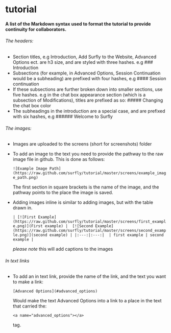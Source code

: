 # tutorial

#### A list of the Markdown syntax used to format the tutorial to provide continuity for collaborators.

###### The headers:

 - Section titles, e.g Introduction, Add Surfly to the Website, Advanced Options ect. are h3 size, and are styled with
    three hashes. e.g ### Introduction
 - Subsections (for example, in Advanced Options, Session Continuation would be a subheading) are prefixed with four hashes,
    e.g #### Session continuation
 - If these subsections are further broken down into smaller sections, use five hashes. e.g in the chat box appearance section
   (which is a subsection of Modifications), titles are prefixed as so: ##### Changing the chat box color
 - The subheadings in the introduction are a special case, and are prefixed with six hashes, e.g ###### Welcome to Surfly

###### The images:

 - Images are uploaded to the screens (short for screenshots) folder 
 - To add an image to the text you need to provide the pathway to the raw image file in github. This is done as follows:
   
   `![Example Image Path](https://raw.github.com/surfly/tutorial/master/screens/example_image_path.png)`
   
   The first section in square brackets is the name of the image, and the pathway points to the place the image is saved. 
 - Adding images inline is similar to adding images, but with the table drawn in.
   
   `| [![First Example](https://raw.github.com/surfly/tutorial/master/screens/first_example.png)](First example) | 
     [![Second Example](https://raw.github.com/surfly/tutorial/master/screens/second_example.png)](second example) |
     |:---:|:---:| 
     | first example | second example |`
     
     *please note* this will add captions to the images

###### In text links

 - To add an in text link, provide the name of the link, and the text you want to make a link:
 
   `[Advanced Options](#advanced_options)`
   
   Would make the text Advanced Options into a link to a place in the text that carried the:
   
   `<a name="advanced_options"></a>`
   
   tag.  
   
